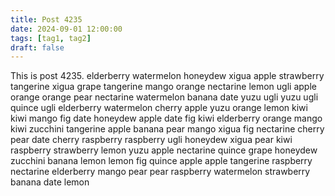 ```yaml
---
title: Post 4235
date: 2024-09-01 12:00:00
tags: [tag1, tag2]
draft: false
---
```

This is post 4235.
elderberry
watermelon
honeydew
xigua
apple
strawberry
tangerine
xigua
grape
tangerine
mango
orange
nectarine
lemon
ugli
apple
orange
orange
pear
nectarine
watermelon
banana
date
yuzu
ugli
yuzu
ugli
quince
ugli
elderberry
watermelon
cherry
apple
yuzu
orange
lemon
kiwi
kiwi
mango
fig
date
honeydew
apple
date
fig
kiwi
elderberry
orange
mango
kiwi
zucchini
tangerine
apple
banana
pear
mango
xigua
fig
nectarine
cherry
pear
date
cherry
raspberry
raspberry
ugli
honeydew
xigua
pear
kiwi
raspberry
strawberry
lemon
yuzu
apple
nectarine
quince
grape
honeydew
zucchini
banana
lemon
lemon
fig
quince
apple
apple
tangerine
raspberry
nectarine
elderberry
mango
pear
pear
raspberry
watermelon
strawberry
banana
date
lemon
